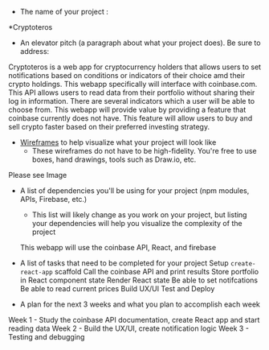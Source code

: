 * The name of your project : 

*Cryptoteros
* An elevator pitch (a paragraph about what your project does). Be sure to address:

Cryptoteros is a web app for cryptocurrency holders that allows users to set notifications based on conditions or indicators of their choice amd their crypto holdings. This webapp specifically will interface with coinbase.com. This API allows users to read data from their portfolio without sharing their log in information. There are several indicators which a user will be able to choose from. This webapp will provide value by providing a feature that coinbase currently does not have. This feature will allow users to buy and sell crypto faster based on their preferred investing strategy.


* [Wireframes](https://en.wikipedia.org/wiki/Website_wireframe) to help visualize what your project will look like
  * These wireframes do not have to be high-fidelity. You're free to use boxes, hand drawings, tools such as Draw.io, etc.

Please see Image

* A list of dependencies you'll be using for your project (npm modules, APIs, Firebase, etc.)
  * This list will likely change as you work on your project, but listing your dependencies will help you visualize the complexity of the project

  This webapp will use the coinbase API, React, and firebase

* A list of tasks that need to be completed for your project
    Setup `create-react-app` scaffold
    Call the coinbase API and print results
    Store portfolio in React component state
    Render React state
    Be able to set notifcations
    Be able to read current prices
    Build UX/UI
    Test and Deploy

* A plan for the next 3 weeks and what you plan to accomplish each week

Week 1 - Study the coinbase API documentation, create React app and start reading data
Week 2 - Build the UX/UI, create notification logic
Week 3 - Testing and debugging